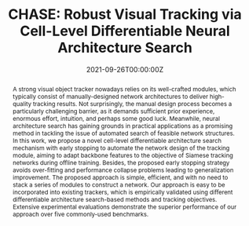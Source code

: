 ---
title: "CHASE: Robust Visual Tracking via Cell-Level Differentiable Neural Architecture Search"
authors:
- mojtabas
- javadk
- licheng
- Hossein Ghanei-Yakhdan
- Shohreh Kasaei

date: "2021-09-26T00:00:00Z"
doi: ""

# Schedule page publish date (NOT publication's date).
publishDate: "2021-09-26T00:00:00Z"

# Publication type.
# Legend: 0 = Uncategorized; 1 = Conference paper; 2 = Journal article;
# 3 = Preprint / Working Paper; 4 = Report; 5 = Book; 6 = Book section;
# 7 = Thesis; 8 = Patent
publication_types: ["1"]

# Publication name and optional abbreviated publication name.
publication: The 32nd British Machine Vision Conference
publication_short: The 32nd British Machine Vision Conference (BMVC)

abstract: "A strong visual object tracker nowadays relies on its well-crafted modules, which typically consist of manually-designed network architectures to deliver high-quality tracking results. Not surprisingly, the manual design process becomes a particularly challenging barrier, as it demands sufficient prior experience, enormous effort, intuition, and perhaps some good luck. Meanwhile, neural architecture search has gaining grounds in practical applications as a promising method in tackling the issue of automated search of feasible network structures. In this work, we propose a novel cell-level differentiable architecture search mechanism with early stopping to automate the network design of the tracking module, aiming to adapt backbone features to the objective of Siamese tracking networks during offline training. Besides, the proposed early stopping strategy avoids over-fitting and performance collapse problems leading to generalization improvement. The proposed approach is simple, efficient, and with no need to stack a series of modules to construct a network. Our approach is easy to be incorporated into existing trackers, which is empirically validated using different differentiable architecture search-based methods and tracking objectives. Extensive experimental evaluations demonstrate the superior performance of our approach over five commonly-used benchmarks."

# Summary. An optional shortened abstract.
# summary: "A hierarchical recurrent network structure is developed to simultaneously encodes local contexts of individual frames and global contexts of the sequence."

tags:
- BMVC
featured: true

links:
# - name: Custom Link
# url: https://example.org
url_pdf: https://arxiv.org/pdf/2107.03463.pdf
url_code: https://github.com/VisualTrackingVLL
# url_dataset: '#'
# url_poster: '#'
url_project: https://bmvc2021-virtualconference.com/conference/papers/paper_1571.html
# url_slides: ''
# url_source: '#'
url_video: https://bmvc2021-virtualconference.com/conference/papers/paper_1571.html


# Featured image
# To use, add an image named `featured.jpg/png` to your page's folder. 
image:
  caption: ''
  focal_point: ""
  preview_only: false

# Associated Projects (optional).
#   Associate this publication with one or more of your projects.
#   Simply enter your project's folder or file name without extension.
#   E.g. `internal-project` references `content/project/internal-project/index.md`.
#   Otherwise, set `projects: []`.
projects: []

# Slides (optional).
#   Associate this publication with Markdown slides.
#   Simply enter your slide deck's filename without extension.
#   E.g. `slides: "example"` references `content/slides/example/index.md`.
#   Otherwise, set `slides: ""`.
slides: ""
---